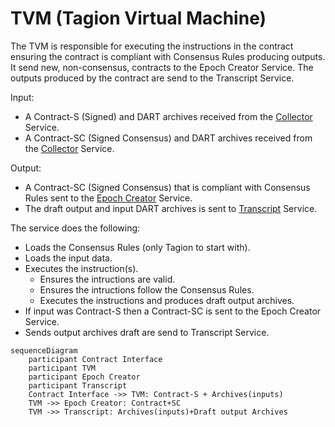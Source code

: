 # TVM (Tagion Virtual Machine)

The TVM is responsible for executing the instructions in the contract ensuring the contract is compliant with Consensus Rules producing outputs. 
It send new, non-consensus, contracts to the Epoch Creator Service.
The outputs produced by the contract are send to the Transcript Service. 


Input: 

- A Contract-S (Signed) and DART archives received from the [Collector](/documents/architecture/Collector.md) Service.
- A Contract-SC (Signed Consensus) and DART archives received from the [Collector](/documents/architecture/Collector.md) Service.

Output:

- A Contract-SC (Signed Consensus) that is compliant with Consensus Rules sent to the [Epoch Creator](/documents/architecture/EpochCreator.md) Service.
- The draft output and input DART archives is sent to [Transcript](/documents/architecture/Transcript.md) Service.

The service does the following:

- Loads the Consensus Rules (only Tagion to start with).
- Loads the input data.
- Executes the instruction(s).
    - Ensures the intructions are valid.
    - Ensures the intructions follow the Consensus Rules.
    - Executes the instructions and produces draft output archives.
- If input was Contract-S then a Contract-SC is sent to the Epoch Creator Service.
- Sends output archives draft are send to Transcript Service.

```mermaid
sequenceDiagram
    participant Contract Interface
    participant TVM
    participant Epoch Creator
    participant Transcript
    Contract Interface ->> TVM: Contract-S + Archives(inputs)
    TVM ->> Epoch Creator: Contract+SC
    TVM ->> Transcript: Archives(inputs)+Draft output Archives 
```
